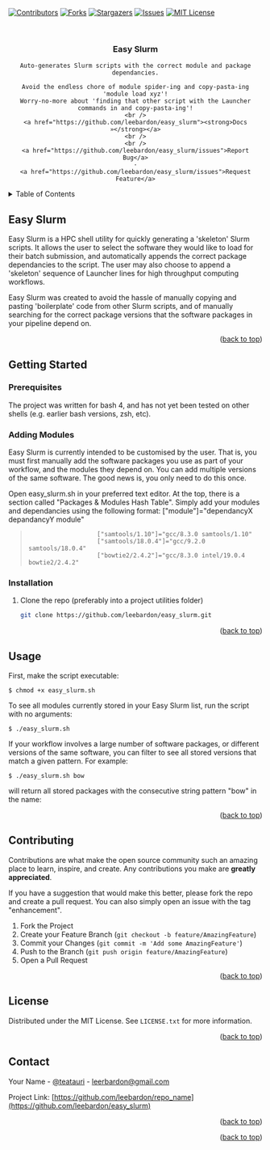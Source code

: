 <div id="top"></div>

<!-- PROJECT SHIELDS -->
[![Contributors][contributors-shield]][contributors-url]
[![Forks][forks-shield]][forks-url]
[![Stargazers][stars-shield]][stars-url]
[![Issues][issues-shield]][issues-url]
[![MIT License][license-shield]][license-url]



<!-- PROJECT LOGO -->
<br />
<div align="center">
  <a href="https://github.com/leebardon/easy_slurm">
<!--     <img src="images/logo.png" alt="Logo" width="80" height="80"> -->
  </a>

<h3 align="center">Easy Slurm</h3>

  <p align="center">
    
    Auto-generates Slurm scripts with the correct module and package dependancies.
    
    Avoid the endless chore of module spider-ing and copy-pasta-ing 'module load xyz'!
    Worry-no-more about 'finding that other script with the Launcher commands in and copy-pasta-ing'!
    <br />
    <a href="https://github.com/leebardon/easy_slurm"><strong>Docs »</strong></a>
    <br />
    <br />
    <a href="https://github.com/leebardon/easy_slurm/issues">Report Bug</a>
    ·
    <a href="https://github.com/leebardon/easy_slurm/issues">Request Feature</a>
  </p>
</div>



<!-- TABLE OF CONTENTS -->
<details>
  <summary>Table of Contents</summary>
  <ol>
    <li>
      <a href="#about-the-project">About The Project</a>
    </li>
    <li>
      <a href="#getting-started">Getting Started</a>
      <ul>
        <li><a href="#prerequisites">Prerequisites</a></li>
        <li><a href="#installation">Installation</a></li>
      </ul>
    </li>
    <li><a href="#usage">Usage</a></li>
    <li><a href="#contributing">Contributing</a></li>
    <li><a href="#license">License</a></li>
    <li><a href="#contact">Contact</a></li>
  </ol>
</details>



<!-- ABOUT THE PROJECT -->
## Easy Slurm

Easy Slurm is a HPC shell utility for quickly generating a 'skeleton' Slurm scripts. It allows the user to select the software they would like to load for their batch submission, and automatically appends the correct package dependancies to the script. The user may also choose to append a 'skeleton' sequence of Launcher lines for high throughput computing workflows.

Easy Slurm was created to avoid the hassle of manually copying and pasting 'boilerplate' code from other Slurm scripts, and of manually searching for the correct package versions that the software packages in your pipeline depend on. 

<p align="right">(<a href="#top">back to top</a>)</p>


<!-- GETTING STARTED -->
## Getting Started
### Prerequisites

The project was written for bash 4, and has not yet been tested on other shells (e.g. earlier bash versions, zsh, etc). 

### Adding Modules

Easy Slurm is currently intended to be customised by the user. That is, you must first manually add the software packages you use as part of your workflow, and the modules they depend on. You can add multiple versions of the same software. The good news is, you only need to do this once.

Open easy_slurm.sh in your preferred text editor. At the top, there is a section called "Packages & Modules Hash Table". Simply add your modules and dependancies using the following format: ["module"]="dependancyX depandancyY module"


>                        ["samtools/1.10"]="gcc/8.3.0 samtools/1.10" 
>                        ["samtools/18.0.4"]="gcc/9.2.0 samtools/18.0.4"
>                        ["bowtie2/2.4.2"]="gcc/8.3.0 intel/19.0.4 bowtie2/2.4.2"

### Installation

1. Clone the repo (preferably into a project utilities folder)
   ```sh
   git clone https://github.com/leebardon/easy_slurm.git
   ```

<p align="right">(<a href="#top">back to top</a>)</p>


<!-- USAGE EXAMPLES -->
## Usage

First, make the script executable:

```
$ chmod +x easy_slurm.sh
```

To see all modules currently stored in your Easy Slurm list, run the script with no arguments:

```
$ ./easy_slurm.sh
```

If your workflow involves a large number of software packages, or different versions of the same software, you can filter to see all stored versions that match a given pattern. For example:

```
$ ./easy_slurm.sh bow
```

will return all stored packages with the consecutive string pattern "bow" in the name:



<p align="right">(<a href="#top">back to top</a>)</p>


<!-- CONTRIBUTING -->
## Contributing

Contributions are what make the open source community such an amazing place to learn, inspire, and create. Any contributions you make are **greatly appreciated**.

If you have a suggestion that would make this better, please fork the repo and create a pull request. You can also simply open an issue with the tag "enhancement".

1. Fork the Project
2. Create your Feature Branch (`git checkout -b feature/AmazingFeature`)
3. Commit your Changes (`git commit -m 'Add some AmazingFeature'`)
4. Push to the Branch (`git push origin feature/AmazingFeature`)
5. Open a Pull Request

<p align="right">(<a href="#top">back to top</a>)</p>



<!-- LICENSE -->
## License

Distributed under the MIT License. See `LICENSE.txt` for more information.

<p align="right">(<a href="#top">back to top</a>)</p>



<!-- CONTACT -->
## Contact

Your Name - [@teatauri](https://twitter.com/teatauri) - leerbardon@gmail.com

Project Link: [https://github.com/leebardon/repo_name](https://github.com/leebardon/easy_slurm)

<p align="right">(<a href="#top">back to top</a>)</p>


<p align="right">(<a href="#top">back to top</a>)</p>



<!-- MARKDOWN LINKS & IMAGES -->
<!-- https://www.markdownguide.org/basic-syntax/#reference-style-links -->
[contributors-shield]: https://img.shields.io/github/contributors/leebardon/easy_slurm.svg?style=for-the-badge
[contributors-url]: https://github.com/leebardon/easy_slurm/graphs/contributors
[forks-shield]: https://img.shields.io/github/forks/leebardon/easy_slurm.svg?style=for-the-badge
[forks-url]: https://github.com/leebardon/easy_slurm/network/members
[stars-shield]: https://img.shields.io/github/stars/leebardon/easy_slurm.svg?style=for-the-badge
[stars-url]: https://github.com/leebardon/easy_slurm/stargazers
[issues-shield]: https://img.shields.io/github/issues/leebardon/easy_slurm.svg?style=for-the-badge
[issues-url]: https://github.com/leebardon/easy_slurm/issues
[license-shield]: https://img.shields.io/github/license/leebardon/easy_slurm.svg?style=for-the-badge
[license-url]: https://github.com/leebardon/easy_slurm/blob/master/LICENSE.txt
<!-- [product-screenshot]: images/screenshot.png -->

